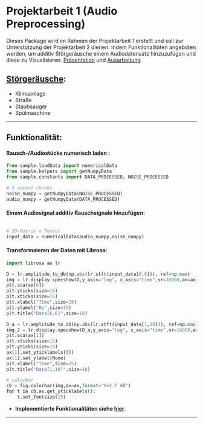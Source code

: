 # Projektarbeit 1 (Audio Preprocessing)

Dieses Package wird im Rahmen der Projektarbeit 1 erstellt und soll zur Unterstützung der Projektarbeit 2 dienen. Indem
Funktionalitäten angeboten werden, um additiv Störgeräusche einem Audiodatensatz hinzuzufügen und diese zu
Visualisieren. [Präsentation](https://git.ikt.fh-dortmund.de:3000/tigra005/Ausarbeitung-PA1/src/branch/master/abgabe_PA1/ausarbeitung.pdf) und [Ausarbeitung](https://git.ikt.fh-dortmund.de:3000/tigra005/Ausarbeitung-PA1/src/branch/master/abgabe_PA1/ausarbeitung.pdf)

## [Störgeräusche](noise_data/README.md):

* Klimaanlage
* Straße
* Staubsauger
* Spülmaschine

---

## Funktionalität:

#### Rausch-/Audiostücke numerisch laden :
```python
from sample.loadData import numericalData
from sample.helpers import getNumpyData
from sample.constants import DATA_PROCESSED, NOISE_PROCESSED

# 5 second chunks
noise_numpy = getNumpyData(NOISE_PROCESSED)
audio_numpy = getNumpyData(DATA_PROCESSED)
```

#### Einem Audiosignal additiv Rauschsignale hinzufügen:
```python

# 3D-Matrix o Tensor
input_data = numericalData(audio_numpy,noise_numpy)
```

#### Transformaieren der Daten mit Librosa:
```python
import librosa as lr

D = lr.amplitude_to_db(np.abs(lr.stft(input_data[6,6])), ref=np.max)
img = lr.display.specshow(D,y_axis="log", x_axis="time",sr=16000,ax=ax[0])
plt.sca(ax[0])
plt.yticks(size=15)
plt.xticks(size=15)
plt.xlabel("Time",size=15)
plt.ylabel("Hz",size=15)
plt.title("Data[6,6]",size=18)

D_a = lr.amplitude_to_db(np.abs(lr.stft(input_data[1,10])), ref=np.max)
img_2 = lr.display.specshow(D_a,y_axis="log", x_axis="time",sr=16000,ax=ax[1])
plt.sca(ax[1])
plt.xticks(size=15)
plt.yticks(size=15)
ax[1].set_yticklabels([])
ax[1].set_ylabel(None)
plt.xlabel("Time",size=15)
plt.title("Data[1,10]",size=18)

# colorbar
cb = fig.colorbar(img,ax=ax,format="%+2.f dB")
for t in cb.ax.get_yticklabels():
    t.set_fontsize(15)
```

* __Implementierte Funktionalitäten siehe [hier](noise_data/README.md)__.

---
